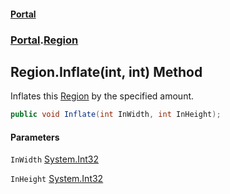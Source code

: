 #### [Portal](index.md 'index')
### [Portal](Portal.md 'Portal').[Region](Region.md 'Portal.Region')

## Region.Inflate(int, int) Method

Inflates this [Region](Region.md 'Portal.Region') by the specified amount.

```csharp
public void Inflate(int InWidth, int InHeight);
```
#### Parameters

<a name='Portal.Region.Inflate(int,int).InWidth'></a>

`InWidth` [System.Int32](https://docs.microsoft.com/en-us/dotnet/api/System.Int32 'System.Int32')

<a name='Portal.Region.Inflate(int,int).InHeight'></a>

`InHeight` [System.Int32](https://docs.microsoft.com/en-us/dotnet/api/System.Int32 'System.Int32')